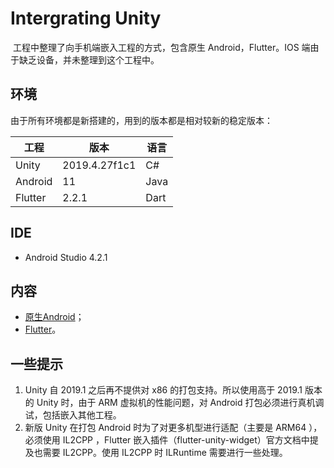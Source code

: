 # Intergrating Unity



​		工程中整理了向手机端嵌入工程的方式，包含原生 Android，Flutter。IOS 端由于缺乏设备，并未整理到这个工程中。



## 环境

由于所有环境都是新搭建的，用到的版本都是相对较新的稳定版本：

| 工程    | 版本          | 语言 |
| ------- | ------------- | ---- |
| Unity   | 2019.4.27f1c1 | C#   |
| Android | 11            | Java |
| Flutter | 2.2.1         | Dart |



## IDE

* Android Studio 4.2.1



## 内容

* [原生Android](./NativeAndroidApp)；
* [Flutter](./flutterapp)。



## 一些提示



1. Unity 自 2019.1 之后再不提供对 x86 的打包支持。所以使用高于 2019.1 版本的 Unity 时，由于 ARM 虚拟机的性能问题，对 Android 打包必须进行真机调试，包括嵌入其他工程。
2. 新版 Unity 在打包 Android 时为了对更多机型进行适配（主要是 ARM64 ），必须使用 IL2CPP ，Flutter 嵌入插件（flutter-unity-widget）官方文档中提及也需要 IL2CPP。使用 IL2CPP 时 ILRuntime 需要进行一些处理。



